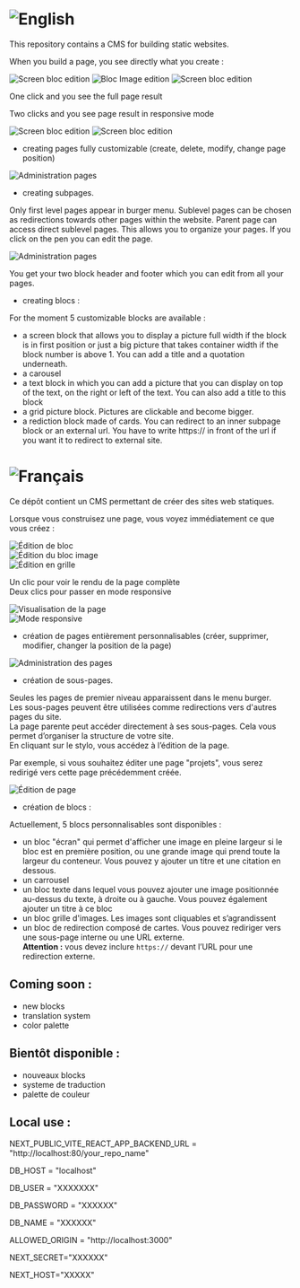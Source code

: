 # ![English](https://flagcdn.com/40x30/gb.png)

This repository contains a CMS for building static websites.

When you build a page, you see directly what you create :

![Screen bloc edition](./readme_pictures/screen_bloc_edition.png)
![Bloc Image edition](./readme_pictures/bloc_image_edition.png)
![Screen bloc edition](./readme_pictures/grid_bloc_edition.png)

One click and you see the full page result

Two clicks and you see page result in responsive mode

![Screen bloc edition](./readme_pictures/edition_visualization.png)
![Screen bloc edition](./readme_pictures/responsive_visualization_mode.png)

- creating pages fully customizable (create, delete, modify, change page position)

![Administration pages](./readme_pictures/admin_pages.png)

- creating subpages.

Only first level pages appear in burger menu.
Sublevel pages can be chosen as redirections towards other pages within the website.
Parent page can access direct sublevel pages. This allows you to organize your pages.
If you click on the pen you can edit the page.

![Administration pages](./readme_pictures/page_edition.png)

You get your two block header and footer which you can edit from all your pages.

- creating blocs :

For the moment 5 customizable blocks are available :

- a screen block that allows you to display a picture full width if the block is in first position or just a big picture that takes container width if the block number is above 1. You can add a title and a quotation underneath.
- a carousel
- a text block in which you can add a picture that you can display on top of the text, on the right or left of the text. You can also add a title to this block
- a grid picture block. Pictures are clickable and become bigger.
- a rediction block made of cards. You can redirect to an inner subpage block or an external url. You have to write https:// in front of the url if you want it to redirect to external site.

# ![Français](https://flagcdn.com/40x30/fr.png)

Ce dépôt contient un CMS permettant de créer des sites web statiques.

Lorsque vous construisez une page, vous voyez immédiatement ce que vous créez :

![Édition de bloc](./readme_pictures/screen_bloc_edition.png)  
![Édition du bloc image](./readme_pictures/bloc_image_edition.png)  
![Édition en grille](./readme_pictures/grid_bloc_edition.png)

Un clic pour voir le rendu de la page complète  
Deux clics pour passer en mode responsive

![Visualisation de la page](./readme_pictures/edition_visualization.png)  
![Mode responsive](./readme_pictures/responsive_visualization_mode.png)

- création de pages entièrement personnalisables (créer, supprimer, modifier, changer la position de la page)

![Administration des pages](./readme_pictures/admin_pages.png)

- création de sous-pages.

Seules les pages de premier niveau apparaissent dans le menu burger.  
Les sous-pages peuvent être utilisées comme redirections vers d'autres pages du site.  
La page parente peut accéder directement à ses sous-pages. Cela vous permet d’organiser la structure de votre site.  
En cliquant sur le stylo, vous accédez à l’édition de la page.

Par exemple, si vous souhaitez éditer une page "projets", vous serez redirigé vers cette page précédemment créée.

![Édition de page](./readme_pictures/page_edition.png)

- création de blocs :

Actuellement, 5 blocs personnalisables sont disponibles :

- un bloc "écran" qui permet d'afficher une image en pleine largeur si le bloc est en première position, ou une grande image qui prend toute la largeur du conteneur. Vous pouvez y ajouter un titre et une citation en dessous.
- un carrousel
- un bloc texte dans lequel vous pouvez ajouter une image positionnée au-dessus du texte, à droite ou à gauche. Vous pouvez également ajouter un titre à ce bloc
- un bloc grille d'images. Les images sont cliquables et s’agrandissent
- un bloc de redirection composé de cartes. Vous pouvez rediriger vers une sous-page interne ou une URL externe.  
  **Attention :** vous devez inclure `https://` devant l’URL pour une redirection externe.

## Coming soon :

- new blocks
- translation system
- color palette

## Bientôt disponible :

- nouveaux blocks
- systeme de traduction
- palette de couleur

## Local use :

NEXT_PUBLIC_VITE_REACT_APP_BACKEND_URL = "http://localhost:80/your_repo_name"

DB_HOST = "localhost"

DB_USER = "XXXXXXX"

DB_PASSWORD = "XXXXXX"

DB_NAME = "XXXXXX"

ALLOWED_ORIGIN = "http://localhost:3000"

NEXT_SECRET="XXXXXX"

NEXT_HOST="XXXXX"

